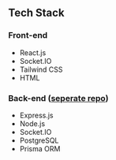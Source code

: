 ## Tech Stack
### Front-end
* React.js
* Socket.IO
* Tailwind CSS
* HTML
### Back-end ([seperate repo](https://github.com/Charles-S01/naval-warfare-backend))
* Express.js
* Node.js
* Socket.IO
* PostgreSQL
* Prisma ORM
